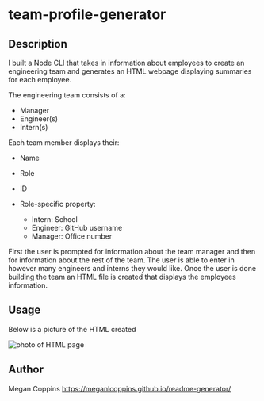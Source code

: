  <!-- your challenge is to build a Node CLI that takes in information about employees and generates an HTML webpage that displays summaries for each person. Since testing is a key piece in making code maintainable, you will also be ensuring that all unit tests pass. -->
# team-profile-generator

## Description

I built a Node CLI that takes in information about employees to create an engineering team and generates an HTML webpage displaying summaries for each employee. 

The engineering team consists of a:
* Manager
* Engineer(s)
* Intern(s)

Each team member displays their:
* Name
* Role
* ID

* Role-specific property:
    * Intern: School
    * Engineer: GitHub username
    * Manager: Office number

First the user is prompted for information about the team manager and then for information about the rest of the team. The user is able to enter in however many engineers and interns they would like. 
Once the user is done building the team an HTML file is created that displays the employees information. 


## Usage

Below is a picture of the HTML created

<img src="/images/teamgenerator.png>" alt="photo of HTML page">

## Author

Megan Coppins
https://meganlcoppins.github.io/readme-generator/